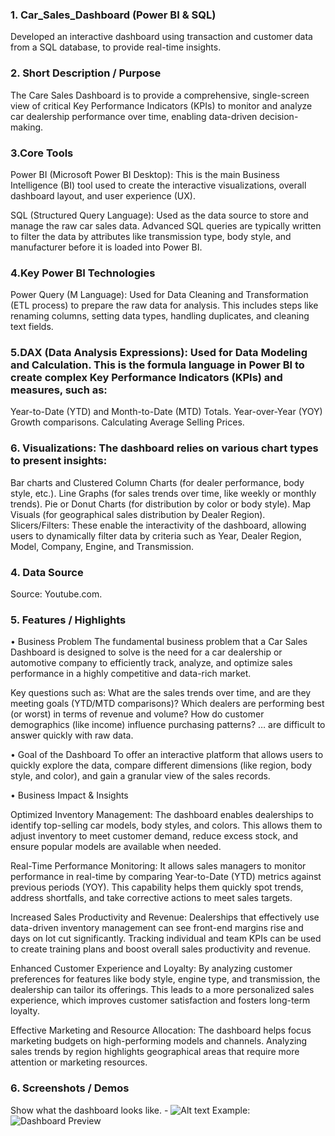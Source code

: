 ### 1. Car_Sales_Dashboard (Power BI & SQL)
Developed an interactive dashboard using transaction and customer data from a SQL database, to provide real-time insights.

### 2.	Short Description / Purpose

The Care Sales Dashboard is to provide a comprehensive, single-screen view of critical Key Performance Indicators (KPIs) to monitor and analyze car dealership performance over time, enabling data-driven decision-making.

### 3.Core Tools
Power BI (Microsoft Power BI Desktop): This is the main Business Intelligence (BI) tool used to create the interactive visualizations, overall dashboard layout, and user experience (UX).

SQL (Structured Query Language): Used as the data source to store and manage the raw car sales data. Advanced SQL queries are typically written to filter the data by attributes like transmission type, body style, and manufacturer before it is loaded into Power BI.

### 4.Key Power BI Technologies
Power Query (M Language): Used for Data Cleaning and Transformation (ETL process) to prepare the raw data for analysis. This includes steps like renaming columns, setting data types, handling duplicates, and cleaning text fields.

### 5.DAX (Data Analysis Expressions): Used for Data Modeling and Calculation. This is the formula language in Power BI to create complex Key Performance Indicators (KPIs) and measures, such as:

Year-to-Date (YTD) and Month-to-Date (MTD) Totals.
Year-over-Year (YOY) Growth comparisons.
Calculating Average Selling Prices.

### 6. Visualizations: The dashboard relies on various chart types to present insights:

Bar charts and Clustered Column Charts (for dealer performance, body style, etc.).
Line Graphs (for sales trends over time, like weekly or monthly trends).
Pie or Donut Charts (for distribution by color or body style).
Map Visuals (for geographical sales distribution by Dealer Region).
Slicers/Filters: These enable the interactivity of the dashboard, allowing users to dynamically filter data by criteria such as Year, Dealer Region, Model, Company, Engine, and Transmission.

### 4.	Data Source

Source: Youtube.com.

### 5.	Features / Highlights

•	Business Problem
The fundamental business problem that a Car Sales Dashboard is designed to solve is the need for a car dealership or automotive company to efficiently track, analyze, and optimize sales performance in a highly competitive and data-rich market.

Key questions such as:
What are the sales trends over time, and are they meeting goals (YTD/MTD comparisons)?
Which dealers are performing best (or worst) in terms of revenue and volume?
How do customer demographics (like income) influence purchasing patterns?
… are difficult to answer quickly with raw data.

•	Goal of the Dashboard
 To offer an interactive platform that allows users to quickly explore the data, compare different dimensions (like region, body style, and color), and gain a granular view of the sales records.

•	Business Impact & Insights

Optimized Inventory Management: The dashboard enables dealerships to identify top-selling car models, body styles, and colors. This allows them to adjust inventory to meet customer demand, reduce excess stock, and ensure popular models are available when needed.

Real-Time Performance Monitoring: It allows sales managers to monitor performance in real-time by comparing Year-to-Date (YTD) metrics against previous periods (YOY). This capability helps them quickly spot trends, address shortfalls, and take corrective actions to meet sales targets.

Increased Sales Productivity and Revenue: Dealerships that effectively use data-driven inventory management can see front-end margins rise and days on lot cut significantly. Tracking individual and team KPIs can be used to create training plans and boost overall sales productivity and revenue.

Enhanced Customer Experience and Loyalty: By analyzing customer preferences for features like body style, engine type, and transmission, the dealership can tailor its offerings. This leads to a more personalized sales experience, which improves customer satisfaction and fosters long-term loyalty.

Effective Marketing and Resource Allocation: The dashboard helps focus marketing budgets on high-performing models and channels. Analyzing sales trends by region highlights geographical areas that require more attention or marketing resources.

### 6.	Screenshots / Demos
Show what the dashboard looks like. - ![Alt text](https://github.com/username/repo/assets/image.png)
Example: ![Dashboard Preview]()
